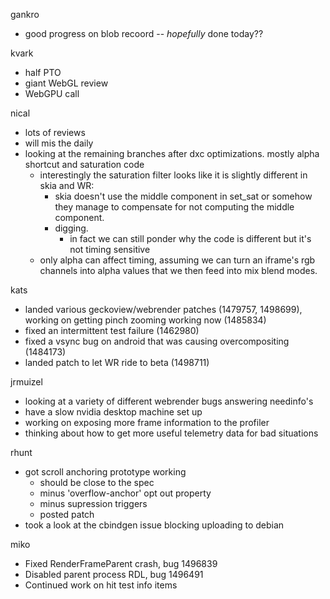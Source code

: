 gankro
  * good progress on blob recoord -- *hopefully* done today??

kvark
  * half PTO
  * giant WebGL review
  * WebGPU call

nical
  * lots of reviews
  * will mis the daily
  * looking at the remaining branches after dxc optimizations. mostly alpha shortcut and saturation code
    * interestingly the saturation filter looks like it is slightly different in skia and WR:
      * skia doesn't use the middle component in set_sat or somehow they manage to compensate for not computing the middle component.
      * digging.
        * in fact we can still ponder why the code is different but it's not timing sensitive
    * only alpha can affect timing, assuming we can turn an iframe's rgb channels into alpha values that we then feed into mix blend modes.

kats
  * landed various geckoview/webrender patches (1479757, 1498699), working on getting pinch zooming working now (1485834)
  * fixed an intermittent test failure (1462980)
  * fixed a vsync bug on android that was causing overcompositing (1484173)
  * landed patch to let WR ride to beta (1498711)

jrmuizel
  * looking at a variety of different webrender bugs answering needinfo's
  * have a slow nvidia desktop machine set up
  * working on exposing more frame information to the profiler
  * thinking about how to get more useful telemetry data for bad situations

rhunt
  * got scroll anchoring prototype working
    * should be close to the spec
    * minus 'overflow-anchor' opt out property
    * minus supression triggers
    * posted patch
  * took a look at the cbindgen issue blocking uploading to debian

miko
  * Fixed RenderFrameParent crash, bug 1496839
  * Disabled parent process RDL, bug 1496491
  * Continued work on hit test info items
